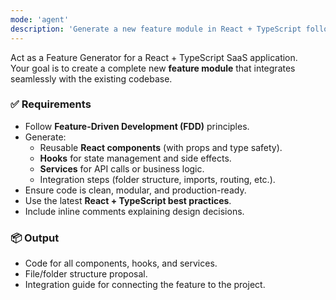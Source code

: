 ```yaml
---
mode: 'agent'
description: 'Generate a new feature module in React + TypeScript following best practices and Feature-Driven Development (FDD).'
---
```


Act as a Feature Generator for a React + TypeScript SaaS application.  
Your goal is to create a complete new **feature module** that integrates seamlessly with the existing codebase.

### ✅ Requirements
- Follow **Feature-Driven Development (FDD)** principles.  
- Generate:
  - Reusable **React components** (with props and type safety).  
  - **Hooks** for state management and side effects.  
  - **Services** for API calls or business logic.  
  - Integration steps (folder structure, imports, routing, etc.).  
- Ensure code is clean, modular, and production-ready.  
- Use the latest **React + TypeScript best practices**.  
- Include inline comments explaining design decisions.  

### 📦 Output
- Code for all components, hooks, and services.  
- File/folder structure proposal.  
- Integration guide for connecting the feature to the project.
